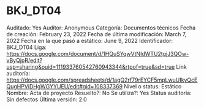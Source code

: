 # BKJ_DT04

Auditado: Yes
Auditor: Anonymous
Categoría: Documentos técnicos
Fecha de creación: February 23, 2022
Fecha de última modificación: March 7, 2022
Fecha en la que pasó a estático: June 9, 2022
Identificador: BKJ_DT04
Liga: https://docs.google.com/document/d/1HQuSYqwVtNIdWTU2tgjJ3QOw-vByQjpR/edit?usp=sharing&ouid=111933760542760943344&rtpof=true&sd=true
Link auditoría: https://docs.google.com/spreadsheets/d/1agQ2rf79rEYCF5mpLwuUIkyQcEQugHPViDHgWGYYUEU/edit#gid=108337369
Nivel o status: Estático
Nombre: Acta de proyecto
Resuelto?: No
Se utiliza?: Yes
Status auditoría: Sin defectos
Última versión: 2.0